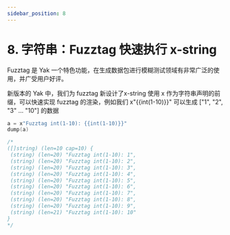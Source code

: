```yaml
---
sidebar_position: 8
---
```


# 8. 字符串：Fuzztag 快速执行 x-string 

Fuzztag 是 Yak 一个特色功能，在生成数据包进行模糊测试领域有非常广泛的使用，并广受用户好评。

新版本的 Yak 中，我们为 fuzztag 新设计了x-string 使用 x 作为字符串声明的前缀，可以快速实现 fuzztag 的渲染，例如我们 x"{{int(1-10)}}" 可以生成 ["1", "2", "3" ... "10"] 的数据

```go
a = x"Fuzztag int(1-10): {{int(1-10)}}"
dump(a)

/*
([]string) (len=10 cap=10) {
 (string) (len=20) "Fuzztag int(1-10): 1",
 (string) (len=20) "Fuzztag int(1-10): 2",
 (string) (len=20) "Fuzztag int(1-10): 3",
 (string) (len=20) "Fuzztag int(1-10): 4",
 (string) (len=20) "Fuzztag int(1-10): 5",
 (string) (len=20) "Fuzztag int(1-10): 6",
 (string) (len=20) "Fuzztag int(1-10): 7",
 (string) (len=20) "Fuzztag int(1-10): 8",
 (string) (len=20) "Fuzztag int(1-10): 9",
 (string) (len=21) "Fuzztag int(1-10): 10"
}
*/
```